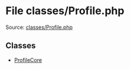 File classes/Profile.php
=========

Source: [classes/Profile.php](https://github.com/PrestaShop/PrestaShop/blob/1.6.0.8/classes/Profile.php)


Classes
-------

* [ProfileCore](class.ProfileCore.md)

